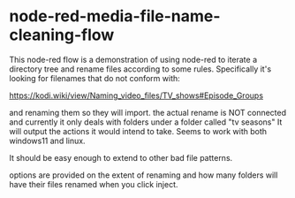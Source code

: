 # node-red-media-file-name-cleaning-flow

This node-red flow is a demonstration of using node-red to iterate a directory tree and rename files according to some rules.
Specifically it's looking for filenames that do not conform with:

https://kodi.wiki/view/Naming_video_files/TV_shows#Episode_Groups

and renaming them so they will import.
the actual rename is NOT connected and currently it only deals with folders under a folder called "tv seasons"
It will output the actions it would intend to take.
Seems to work with both windows11 and linux.

It should be easy enough to extend to other bad file patterns.

options are provided on the extent of renaming and how many folders will have their files renamed when you click inject.


